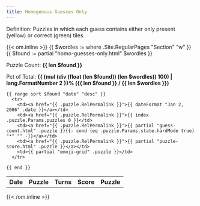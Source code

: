```yaml
---
title: Homogenous Guesses Only
---
```


Definition: Puzzles in which each guess contains either only present (yellow) or correct (green) tiles.

{{< om.inline >}}
  {{ $wordles := where .Site.RegularPages "Section" "w" }}
  {{ $found := partial "homo-guesses-only.html" $wordles }}

  <p>Puzzle Count: <strong>{{ len $found }}</strong></p>
  <p>Pct of Total: <strong>{{ (mul (div (float (len $found)) (len $wordles)) 100)  | lang.FormatNumber 2 }}% ({{ len $found }} / {{ len $wordles }})</strong></p>

  <table>
    <tr>
      <th>Date</th>
      <th>Puzzle</th>
      <th>Turns</th>
      <th>Score</th>
      <th>Puzzle</th>
    </tr>

    {{ range sort $found "date" "desc" }}
      <tr>
        <td><a href="{{ .puzzle.RelPermalink }}">{{ dateFormat "Jan 2, 2006" .date }}</a></td>
        <td><a href="{{ .puzzle.RelPermalink }}">{{ index .puzzle.Params.puzzles 0 }}</td>
        <td><a href="{{ .puzzle.RelPermalink }}">{{ partial "guess-count.html" .puzzle }}{{- cond (eq .puzzle.Params.state.hardMode true) "*" "" -}}</a></td>
        <td><a href="{{ .puzzle.RelPermalink }}">{{ partial "puzzle-score.html" .puzzle }}</a></td>
        <td>{{ partial "emoji-grid" .puzzle }}</td>
      </tr>

    {{ end }}
  </table>
{{< /om.inline >}}
